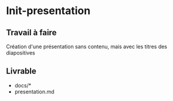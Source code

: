 ﻿# Init-presentation

## Travail à faire 
Création d'une présentation sans contenu, mais avec les titres des diapositives

## Livrable 
- docs/*
- presentation.md
